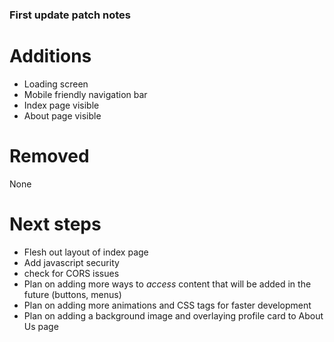 ### First update patch notes
# Additions
- Loading screen
- Mobile friendly navigation bar
- Index page visible
- About page visible
# Removed
None
# Next steps
- Flesh out layout of index page
- Add javascript security
- check for CORS issues
- Plan on adding more ways to *access* content that will be added in the future (buttons, menus)
- Plan on adding more animations and CSS tags for faster development
- Plan on adding a background image and overlaying profile card to About Us page